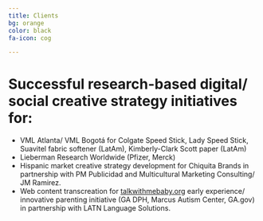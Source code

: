 ```yaml
---
title: Clients
bg: orange
color: black
fa-icon: cog

---
```

# Successful research-based digital/ social creative strategy initiatives for:

* VML Atlanta/ VML Bogotá for Colgate Speed Stick, Lady Speed Stick, Suavitel fabric softener (LatAm), Kimberly-Clark Scott paper (LatAm)
* Lieberman Research Worldwide (Pfizer, Merck)
* Hispanic market creative strategy development for Chiquita Brands in partnership with PM Publicidad and Multicultural Marketing Consulting/ JM Ramirez.
* Web content transcreation for [talkwithmebaby.org](talkwithmebaby.org) early experience/ innovative parenting initiative (GA DPH, Marcus Autism Center, GA.gov) in partnership with LATN Language Solutions.
